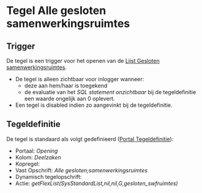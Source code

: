 # Tegel Alle gesloten samenwerkingsruimtes

## Trigger

De tegel is een trigger voor het openen van de [Lijst Gesloten samenwerkingsruimtes](/docs/probleemoplossing/portalen_en_moduleschermen/openingsportaal/tegel_alle_gesloten_samenwerkingsruimtes/lijst_gesloten_samenwerkingsruimtes.md).

  * De tegel is alleen zichtbaar voor inlogger wanneer: 
    * deze aan hem/haar is toegekend 
    * de evaluatie van het *SQL statement onzichtbaar* bij de tegeldefinitie een waarde ongelijk aan 0 oplevert.
  * Een tegel is disabled indien zo aangevinkt bij de tegeldefinitie.

## Tegeldefinitie

De tegel is standaard als volgt gedefinieerd ([Portal Tegeldefinitie](/docs/instellen_inrichten/portaldefinitie/portal_tegel.md)):

  * Portaal: *Opening*
  * Kolom: *Deelzaken*
  * Kopregel:
  * Vast Opschrift: *Alle gesloten;samenwerkingsruimtes*
  * Dynamisch tegelopschrift:
  * Actie: *getFlexList(SysStandardList,nil,nil,G,gesloten_swfruimtes)*

